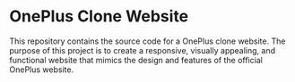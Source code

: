 # OnePlus Clone Website

This repository contains the source code for a OnePlus clone website. The purpose of this project is to create a responsive, visually appealing, and functional website that mimics the design and features of the official OnePlus website. 
